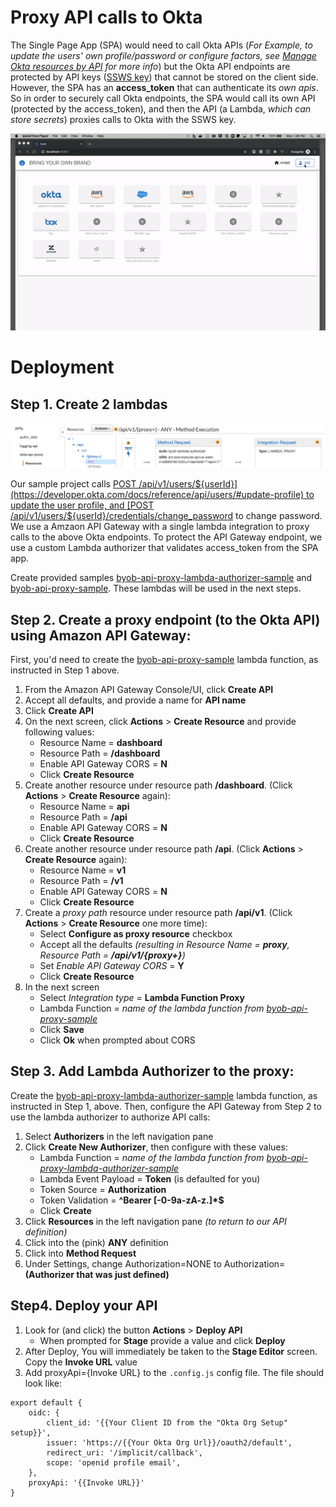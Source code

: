 # Proxy API calls to Okta
The Single Page App (SPA) would need to call Okta APIs (*For Example, to update the users' own profile/password or configure factors, see [Manage Okta resources by API](https://developer.okta.com/docs/reference/#manage-okta-resources) for more info*) but the Okta API endpoints are protected by API keys ([SSWS key](https://developer.okta.com/docs/reference/api-overview/#authentication)) that cannot be stored on the client side. However, the SPA has an **access_token** that can authenticate its *own apis*. So in order to securely call Okta endpoints, the SPA would call its own API (protected by the access_token), and then the API (a Lambda, *which can store secrets*) proxies calls to Okta with the SSWS key.

![alt text](../images/byob-demo-crud.gif)


# Deployment

## Step 1. Create 2 lambdas
![alt text](../images/apigateway.png)

Our sample project calls [POST /api/v1/users/${userId}](https://developer.okta.com/docs/reference/api/users/#update-profile) to update the user profile, and [POST /api/v1/users/${userId}/credentials/change_password](https://developer.okta.com/docs/reference/api/users/#change-password) to change password. We use a Amzaon API Gateway with a single lambda integration to proxy calls to the above Okta endpoints. To protect the API Gateway endpoint, we use a custom Lambda authorizer that validates access_token from the SPA app.

Create provided samples [byob-api-proxy-lambda-authorizer-sample](/api/byob-api-proxy-lambda-authorizer-sample) and [byob-api-proxy-sample](/api/byob-api-proxy-sample). These lambdas will be used in the next steps.

## Step 2. Create a proxy endpoint (to the Okta API) using Amazon API Gateway:
First, you'd need to create the [byob-api-proxy-sample](/api/byob-api-proxy-sample) lambda function, as instructed in Step 1 above.

1. From the Amazon API Gateway Console/UI, click **Create API**
2. Accept all defaults, and provide a name for **API name**
3. Click **Create API**
4. On the next screen, click **Actions** > **Create Resource** and provide following values:
    * Resource Name = **dashboard**
    * Resource Path = **/dashboard**
    * Enable API Gateway CORS = **N**
    * Click **Create Resource**
5. Create another resource under resource path **/dashboard**. (Click **Actions** > **Create Resource** again):
    * Resource Name = **api**
    * Resource Path = **/api** 
    * Enable API Gateway CORS = **N**
    * Click **Create Resource**
6. Create another resource under resource path **/api**. (Click **Actions** > **Create Resource** again):
    * Resource Name = **v1**
    * Resource Path = **/v1** 
    * Enable API Gateway CORS = **N**
    * Click **Create Resource**
7. Create a *proxy path* resource under resource path **/api/v1**. (Click **Actions** > **Create Resource** one more time):
    * Select **Configure as proxy resource** checkbox
    * Accept all the defaults *(resulting in Resource Name = **proxy**, Resource Path = **/api/v1/{proxy+}**)*
    * Set *Enable API Gateway CORS* = **Y**
    * Click **Create Resource**
8. In the next screen
    * Select *Integration type* = **Lambda Function Proxy**
    * Lambda Function = *name of the lambda function from [byob-api-proxy-sample](/api/byob-api-proxy-sample)*
    * Click **Save**
    * Click **Ok** when prompted about CORS

## Step 3. Add Lambda Authorizer to the proxy:
Create the [byob-api-proxy-lambda-authorizer-sample](/api/byob-api-proxy-lambda-authorizer-sample) lambda function, as instructed in Step 1, above. Then, configure the API Gateway from Step 2 to use the lambda authorizer to authorize API calls:

1. Select **Authorizers** in the left navigation pane
2. Click **Create New Authorizer**, then configure with these values:
    * Lambda Function = *name of the lambda function from [byob-api-proxy-lambda-authorizer-sample](/api/byob-api-proxy-lambda-authorizer-sample)*
    * Lambda Event Payload = **Token** (is defaulted for you)
    * Token Source = **Authorization**
    * Token Validation = **^Bearer [-0-9a-zA-z\.]*$**
    * Click **Create**
3. Click **Resources** in the left navigation pane *(to return to our API definition)*
4. Click into the (pink) **ANY** definition
5. Click into **Method Request**
6. Under Settings, change Authorization=NONE to Authorization=**(Authorizer that was just defined)**

## Step4. Deploy your API
1. Look for (and click) the button **Actions** > **Deploy API**
    * When prompted for **Stage** provide a value and click **Deploy**
2. After Deploy, You will immediately be taken to the **Stage Editor** screen. Copy the **Invoke URL** value
3. Add proxyApi={Invoke URL} to the `.config.js` config file. The file should look like:
```
export default {
    oidc: {
        client_id: '{{Your Client ID from the "Okta Org Setup" setup}}',
        issuer: 'https://{{Your Okta Org Url}}/oauth2/default',
        redirect_uri: '/implicit/callback',
        scope: 'openid profile email',
    },
    proxyApi: '{{Invoke URL}}'
}
```
